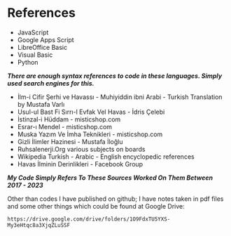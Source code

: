 # References

* JavaScript
* Google Apps Script
* LibreOffice Basic
* Visual Basic
* Python

***There are enough syntax references to code in these languages. Simply used search engines for this.***

* İlm-i Cifir Şerhi ve Havassı - Muhiyiddin ibni Arabi - Turkish Translation by Mustafa Varlı
* Usul-ul Bast Fi Sırrı-l Evfak Vel Havas - İdris Çelebi
* İstinzal-i Hüddam - misticshop.com
* Esrar-ı Mendel - misticshop.com
* Muska Yazım Ve İmha Teknikleri - misticshop.com
* Gizli İlimler Hazinesi - Mustafa İloğlu
* Ruhsalenerji.Org various subjects on boards
* Wikipedia Turkish - Arabic - English encyclopedic references
* Havas İlminin Derinlikleri - Facebook Group

***My Code Simply Refers To These Sources Worked On Them Between 2017 - 2023***

Other than codes I have published on github; I have notes taken in pdf files and some other things
which could be found at Google Drive:

    https://drive.google.com/drive/folders/1O9FdxTU5YXS-My3eHtqc8a3XjqZLuSSF

